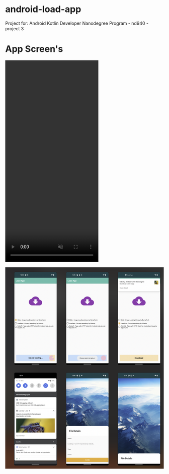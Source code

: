 # android-load-app
Project for: Android Kotlin Developer Nanodegree Program - nd940 - project 3

# App Screen's 

<video width="296" height="640" controls autoplay muted>
  <source src="video.mov" type="video/mp4">
</video>

![alt text](media/AppScreens.png "Load App Screen 1")


